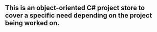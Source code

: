 ## This is an object-oriented C# project store to cover a specific need depending on the project being worked on.
